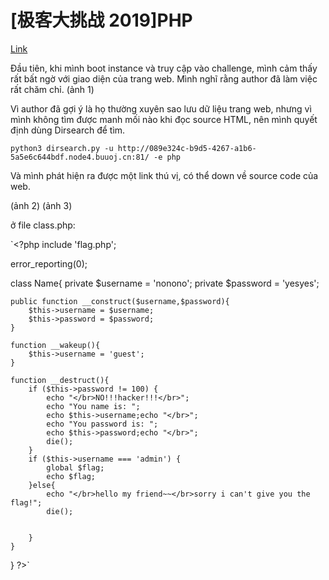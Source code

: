 # [极客大挑战 2019]PHP

[Link](https://buuoj.cn/challenges#[%E6%9E%81%E5%AE%A2%E5%A4%A7%E6%8C%91%E6%88%98%202019]PHP)

Đầu tiên, khi mình boot instance và truy cập vào challenge, mình cảm thấy rất bất ngờ với giao diện của trang web. Mình nghĩ rằng author đã làm việc rất chăm chỉ.
(ảnh 1)

Vì author đã gợi ý là họ thường xuyên sao lưu dữ liệu trang web, nhưng vì mình không tìm được manh mối nào khi đọc source HTML, nên mình quyết định dùng Dirsearch để tìm.

`python3 dirsearch.py -u http://089e324c-b9d5-4267-a1b6-5a5e6c644bdf.node4.buuoj.cn:81/ -e php`

Và mình phát hiện ra được một link thú vị, có thể down về source code của web.

(ảnh 2)
(ảnh 3)

ở file class.php:

`<?php
include 'flag.php';


error_reporting(0);


class Name{
    private $username = 'nonono';
    private $password = 'yesyes';

    public function __construct($username,$password){
        $this->username = $username;
        $this->password = $password;
    }

    function __wakeup(){
        $this->username = 'guest';
    }

    function __destruct(){
        if ($this->password != 100) {
            echo "</br>NO!!!hacker!!!</br>";
            echo "You name is: ";
            echo $this->username;echo "</br>";
            echo "You password is: ";
            echo $this->password;echo "</br>";
            die();
        }
        if ($this->username === 'admin') {
            global $flag;
            echo $flag;
        }else{
            echo "</br>hello my friend~~</br>sorry i can't give you the flag!";
            die();

            
        }
    }
}
?>`



